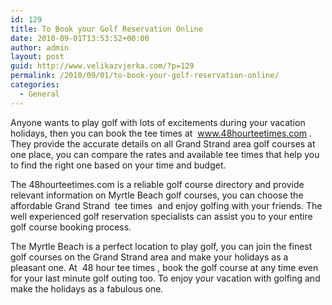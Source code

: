 ```yaml
---
id: 129
title: To Book your Golf Reservation Online
date: 2010-09-01T13:53:52+00:00
author: admin
layout: post
guid: http://www.velikazvjerka.com/?p=129
permalink: /2010/09/01/to-book-your-golf-reservation-online/
categories:
  - General
---
```

Anyone wants to play golf with lots of excitements during your vacation holidays, then you can book the tee times at &nbsp;www.48hourteetimes.com&nbsp;. They provide the accurate details on all Grand Strand area golf courses at one place, you can compare the rates and available tee times that help you to find the right one based on your time and budget.

The 48hourteetimes.com is a reliable golf course directory and provide relevant information on Myrtle Beach golf courses, you can choose the affordable Grand Strand &nbsp;tee times&nbsp; and enjoy golfing with your friends. The well experienced golf reservation specialists can assist you to your entire golf course booking process.

The Myrtle Beach is a perfect location to play golf, you can join the finest golf courses on the Grand Strand area and make your holidays as a pleasant one. At &nbsp;48 hour tee times&nbsp;, book the golf course at any time even for your last minute golf outing too. To enjoy your vacation with golfing and make the holidays as a fabulous one.